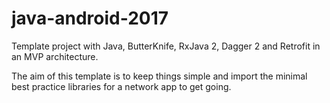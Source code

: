 # java-android-2017
Template project with Java, ButterKnife, RxJava 2, Dagger 2 and Retrofit in an MVP architecture.

The aim of this template is to keep things simple and import the minimal best practice libraries for a network app to get going.
